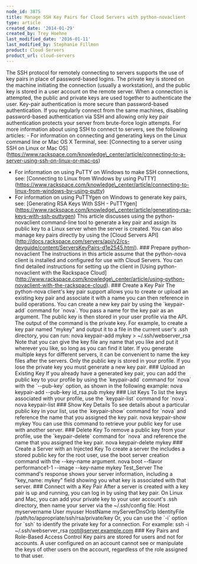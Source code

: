 ```yaml
---
node_id: 3875
title: Manage SSH Key Pairs for Cloud Servers with python-novaclient
type: article
created_date: '2014-01-29'
created_by: Trey Hoehne
last_modified_date: '2016-01-11'
last_modified_by: Stephanie Fillmon
product: Cloud Servers
product_url: cloud-servers
---
```


The SSH protocol for remotely connecting to servers supports the use of
key pairs in place of password-based logins. The private key is stored
on the machine initiating the connection (usually a workstation), and
the public key is stored in a user account on the remote server. When a
connection is attempted, the public and private keys are used together
to authenticate the user. Key-pair authentication is more secure than
password-based authentication. If you regularly connect from the same
machines, disabling password-based authentication via SSH and allowing
only key pair authentication protects your server from brute-force login
attempts. For more information about using SSH to connect to servers,
see the following articles: - For information on connecting and
generating keys on the Linux command line or Mac OS X Terminal, see:
\[Connecting to a server using SSH on Linux or Mac
OS\](https://www.rackspace.com/knowledge\_center/article/connecting-to-a-server-using-ssh-on-linux-or-mac-os)
- For information on using PuTTY on Windows to make SSH connections,
see: \[Connecting to Linux from Windows by using
PuTTY\](https://www.rackspace.com/knowledge\_center/article/connecting-to-linux-from-windows-by-using-putty)
- For information on using PuTTYgen on Windows to generate key pairs,
see: \[Generating RSA Keys With SSH -
PuTTYgen\](https://www.rackspace.com/knowledge\_center/article/generating-rsa-keys-with-ssh-puttygen)
This article discusses using the python-novaclient command-line tool to
generate a key pair and assign its public key to a Linux server when the
server is created. You can also manage key pairs directly by using the
\[Cloud Servers
API\](http://docs.rackspace.com/servers/api/v2/cs-devguide/content/ServersKeyPairs-d1e2545.html).
\#\#\# Prepare python-novaclient The instructions in this article assume
that the python-nova client is installed and configured for use with
Cloud Servers. You can find detailed instructions for setting up the
client in \[Using python-novaclient with the Rackspace
Cloud\](http://www.rackspace.com/knowledge\_center/article/using-python-novaclient-with-the-rackspace-cloud).
\#\#\# Create a Key Pair The python-nova client's key pair support
allows you to create or upload an existing key pair and associate it
with a name you can then reference in build operations. You can create a
new key pair by using the \`keypair-add\` command for \`nova\`. You pass
a name for the key pair as an argument. The public key is then stored in
your user profile via the API. The output of the command is the private
key. For example, to create a key pair named "mykey" and output it to a
file in the current user's .ssh directory, you can run: nova keypair-add
mykey &gt; \~/.ssh/webserver\_rsa Note that you can give the key file
any name that you like and put it wherever you like, so long as you can
find it later. If you generate multiple keys for different servers, it
can be convenient to name the key files after the servers. Only the
public key is stored in your profile. If you lose the private key you
must generate a new key pair. \#\#\# Upload an Existing Key If you
already have a generated key pair, you can add the public key to your
profile by using the \`keypair-add\` command for \`nova\` with the
\`--pub-key\` option, as shown in the following example: nova
keypair-add --pub-key id\_rsa.pub mykey \#\#\# List Keys To list the
keys associated with your profile, use the \`keypair-list\` command for
\`nova\`. nova keypair-list \#\#\# Show Key Details To see details about
a particular public key in your list, use the \`keypair-show\` command
for \`nova\` and reference the name that you assigned the key pair. nova
keypair-show mykey You can use this command to retrieve your public key
for use with another server. \#\#\# Delete Key To remove a public key
from your profile, use the \`keypair-delete\` command for \`nova\` and
reference the name that you assigned the key pair. nova keypair-delete
mykey \#\#\# Create a Server with an Injected Key To create a server the
includes a stored public key for the root user, use the boot server
creation command with the --key-name argument. nova boot --flavor
performance1-1 --image --key-name mykey Test\_Server The command's
response shows your server information, including a "key\_name: mykey"
field showing you what key is associated with that server. \#\#\#
Connect with a Key Pair After a server is created with a key pair is up
and running, you can log in by using that key pair. On Linux and Mac,
you can add your private key to your user account's .ssh directory, then
name your server via the \~/.ssh/config file: Host myservername User
myuser HostName myServerDnsOrIp IdentityFile
/path/to/appropriate/ssh/rsa/private/key Or, you can use the \`-i\`
option for \`ssh\` to identify the private key for a connection. For
example: ssh -i \~/.ssh/webserver\_rsa root@server.example.com \#\#\#
Key Pairs and Role-Based Access Control Key pairs are stored for users
and not for accounts. A user configured on an account cannot see or
manipulate the keys of other users on the account, regardless of the
role assigned to that user.

